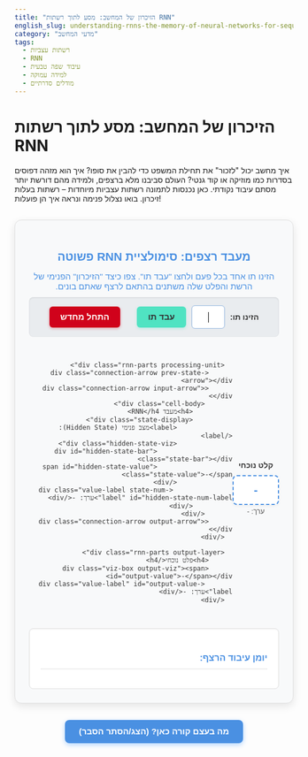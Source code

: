 ```yaml
---
title: "הזיכרון של המחשב: מסע לתוך רשתות RNN"
english_slug: understanding-rnns-the-memory-of-neural-networks-for-sequence-processing
category: "מדעי המחשב"
tags:
  - רשתות עצביות
  - RNN
  - עיבוד שפה טבעית
  - למידה עמוקה
  - מודלים סדרתיים
---
```

# הזיכרון של המחשב: מסע לתוך רשתות RNN

איך מחשב יכול "לזכור" את תחילת המשפט כדי להבין את סופו? איך הוא מזהה דפוסים בסדרות כמו מוזיקה או קוד גנטי? העולם סביבנו מלא ברצפים, ולמידה מהם דורשת יותר מסתם עיבוד נקודתי. כאן נכנסות לתמונה רשתות עצביות מיוחדות – רשתות בעלות זיכרון. בואו נצלול פנימה ונראה איך הן פועלות!

<div class="rnn-simulation-container">
  <div class="simulation-header">
    <h2>מעבד רצפים: סימולציית RNN פשוטה</h2>
    <p class="simulation-intro">הזינו תו אחד בכל פעם ולחצו "עבד תו". צפו כיצד "הזיכרון" הפנימי של הרשת והפלט שלה משתנים בהתאם לרצף שאתם בונים.</p>
  </div>

  <div class="simulation-controls">
    <div class="input-area">
      <label for="char-input">הזינו תו:</label>
      <input type="text" id="char-input" maxlength="1" autofocus />
      <button id="process-btn" class="action-button">עבד תו</button>
    </div>
     <button id="reset-btn" class="reset-button">התחל מחדש</button>
  </div>

  <div class="rnn-cell-viz">
      <div class="rnn-parts input-layer">
          <h4>קלט נוכחי</h4>
          <div class="viz-box input-viz"><span id="current-input">-</span></div>
          <div class="value-label" id="input-value-label">ערך: -</div>
      </div>

      <div class="rnn-parts processing-unit">
          <div class="connection-arrow prev-state-arrow"></div>
          <div class="connection-arrow input-arrow"></div>
           <div class="cell-body">
              <h4>מעבד RNN</h4>
              <div class="state-display">
                  <label>מצב פנימי (Hidden State):</label>
                  <div class="hidden-state-viz">
                       <div id="hidden-state-bar" class="state-bar"></div>
                       <span id="hidden-state-value" class="state-value">-</span>
                  </div>
                   <div class="value-label state-num-label" id="hidden-state-num-label">ערך: -</div>
              </div>
           </div>
          <div class="connection-arrow output-arrow"></div>
      </div>

      <div class="rnn-parts output-layer">
          <h4>פלט נוכחי</h4>
          <div class="viz-box output-viz"><span id="output-value">-</span></div>
           <div class="value-label" id="output-value-label">ערך: -</div>
      </div>
  </div>


  <div class="simulation-log">
    <h3>יומן עיבוד הרצף:</h3>
    <ul id="log-list"></ul>
  </div>
</div>

<style>
  :root {
      --primary-color: #4a90e2; /* Soft Blue */
      --secondary-color: #50e3c2; /* Teal */
      --accent-color: #f5a623; /* Orange */
      --background-color: #f8f9fa; /* Light Grey */
      --card-background: #ffffff; /* White */
      --text-color: #333; /* Dark Grey */
      --border-color: #e0e0e0; /* Lighter Grey */
      --success-color: #7ed321; /* Green */
      --danger-color: #d0021b; /* Red */
      --animation-duration: 0.5s;
  }

  .rnn-simulation-container {
    direction: rtl;
    font-family: 'Varela Round', sans-serif; /* More modern font */
    max-width: 800px; /* Wider container */
    margin: 30px auto;
    padding: 25px;
    border: 1px solid var(--border-color);
    border-radius: 12px; /* More rounded corners */
    background-color: var(--background-color);
    box-shadow: 0 5px 15px rgba(0, 0, 0, 0.1); /* Subtle shadow */
    color: var(--text-color);
  }

  .simulation-header h2, .simulation-header p {
      text-align: center;
      color: var(--primary-color);
      margin-bottom: 10px;
  }

   .simulation-intro {
       font-size: 1.1em;
       color: #555;
       margin-bottom: 25px;
   }

  .simulation-controls {
      display: flex;
      justify-content: center;
      align-items: center;
      margin-bottom: 30px;
      padding: 15px;
      background-color: #e9ecef; /* Slightly darker input area */
      border-radius: 8px;
      box-shadow: inset 0 1px 3px rgba(0,0,0,0.1);
  }

  .input-area {
      display: flex;
      align-items: center;
      margin-left: 20px; /* Space between input group and reset */
  }

  .input-area label {
    margin-left: 10px;
    font-weight: bold;
    color: var(--text-color);
  }

  .input-area input[type="text"] {
    padding: 10px;
    border: 1px solid var(--border-color);
    border-radius: 6px;
    width: 60px; /* Wider input */
    text-align: center;
    font-size: 1.2em;
    transition: border-color 0.3s ease, box-shadow 0.3s ease;
  }
   .input-area input[type="text"]:focus {
       border-color: var(--primary-color);
       box-shadow: 0 0 5px rgba(74, 144, 226, 0.3);
       outline: none;
   }


  .action-button, .reset-button {
    padding: 10px 20px;
    margin-right: 10px;
    border: none;
    border-radius: 6px;
    cursor: pointer;
    font-size: 1.1em;
    transition: background-color 0.3s ease, transform 0.1s ease, box-shadow 0.3s ease;
    font-weight: bold;
  }

  .action-button {
    background-color: var(--secondary-color);
    color: var(--text-color);
     box-shadow: 0 2px 5px rgba(80, 227, 194, 0.3);
  }
  .action-button:hover {
    background-color: #40c1a8;
     box-shadow: 0 3px 7px rgba(80, 227, 194, 0.4);
  }
  .action-button:active {
      transform: scale(0.98);
  }

  .reset-button {
    background-color: var(--danger-color);
    color: white;
    box-shadow: 0 2px 5px rgba(208, 2, 27, 0.3);
  }
   .reset-button:hover {
    background-color: #b00216;
    box-shadow: 0 3px 7px rgba(208, 2, 27, 0.4);
   }
    .reset-button:active {
      transform: scale(0.98);
  }

  .rnn-cell-viz {
      display: flex;
      justify-content: space-around;
      align-items: center;
      margin: 30px 0;
      position: relative; /* For absolute positioning of arrows */
      min-height: 150px; /* Ensure space for visualization */
  }

  .rnn-parts {
      display: flex;
      flex-direction: column;
      align-items: center;
      text-align: center;
      flex-basis: 150px; /* Fixed width for parts */
  }

   .rnn-parts h4 {
       margin-bottom: 10px;
       color: var(--text-color);
   }

   .viz-box {
       width: 80px;
       height: 50px;
       border: 2px dashed var(--primary-color);
       border-radius: 8px;
       display: flex;
       justify-content: center;
       align-items: center;
       font-size: 1.5em;
       font-weight: bold;
       color: var(--primary-color);
       background-color: var(--card-background);
       box-shadow: 0 2px 5px rgba(0, 0, 0, 0.05);
       transition: transform var(--animation-duration) ease-out; /* Animation */
   }

    .input-viz span, .output-viz span {
        min-width: 20px; /* Prevent layout shifts */
        text-align: center;
    }

   .processing-unit {
       flex-basis: 250px; /* Wider for the main cell */
       position: relative;
   }

   .cell-body {
       background-color: var(--card-background);
       border: 2px solid var(--secondary-color);
       border-radius: 12px;
       padding: 15px;
       box-shadow: 0 4px 10px rgba(0, 0, 0, 0.1);
       width: 100%;
       box-sizing: border-box;
       transition: transform var(--animation-duration) ease-out; /* Animation */
   }

   .state-display {
       margin-top: 10px;
   }

    .state-display label {
        font-weight: bold;
        display: block;
        margin-bottom: 5px;
        color: var(--text-color);
    }

   .hidden-state-viz {
       width: 100%;
       height: 25px;
       background-color: #eee; /* Background for bar */
       border-radius: 4px;
       overflow: hidden; /* Keep bar inside */
       margin-bottom: 5px;
       position: relative;
   }

   .state-bar {
       height: 100%;
       width: 0%; /* Initial width */
       background-color: var(--primary-color); /* Default color */
       transition: width var(--animation-duration) ease-out, background-color var(--animation-duration) ease-out; /* Smooth transition for width and color */
   }

   .state-value {
       position: absolute;
       top: 0;
       left: 0;
       right: 0;
       bottom: 0;
       display: flex;
       justify-content: center;
       align-items: center;
       color: white; /* Value text color */
       font-weight: bold;
       text-shadow: 1px 1px 2px rgba(0,0,0,0.3);
   }

   .value-label {
       margin-top: 5px;
       font-size: 0.9em;
       color: #555;
       min-height: 1.2em; /* Prevent layout shift */
   }

   /* Animation for parts when processing */
   .viz-box.process-animate, .cell-body.process-animate {
       transform: scale(1.05);
   }

   /* Arrows for data flow visualization */
    .connection-arrow {
        position: absolute;
        width: 60px; /* Length of arrow */
        height: 2px;
        background-color: var(--accent-color);
        z-index: 1;
        transition: background-color var(--animation-duration) ease-out, width var(--animation-duration) ease-out;
    }

    .connection-arrow::after {
        content: '';
        position: absolute;
        width: 0;
        height: 0;
        border-top: 6px solid transparent;
        border-bottom: 6px solid transparent;
        transition: border-color var(--animation-duration) ease-out;
    }

    .prev-state-arrow {
        top: 50%;
        right: calc(100% - 20px); /* Position to the left of cell */
        transform: translateY(-50%);
        width: 60px; /* Base width */
    }
    .prev-state-arrow::after {
        left: 100%;
        top: -6px;
        border-left: 10px solid var(--accent-color);
    }

     .input-arrow {
        top: -15px; /* Position above cell */
        left: 50%;
        transform: translateX(-50%) rotate(90deg); /* Point downwards */
         width: 60px; /* Base width */
     }
     .input-arrow::after {
        left: 100%;
        top: -6px;
        border-left: 10px solid var(--accent-color);
    }


    .output-arrow {
        top: 50%;
        left: calc(100% - 20px); /* Position to the right of cell */
        transform: translateY(-50%);
         width: 60px; /* Base width */
    }
     .output-arrow::after {
        left: 100%;
        top: -6px;
        border-left: 10px solid var(--accent-color);
    }

    /* Animation for arrows */
    .connection-arrow.animate {
        background-color: var(--success-color); /* Highlight color */
        width: 70px; /* Slightly extend */
    }
     .connection-arrow.animate::after {
         border-left-color: var(--success-color);
     }


  .simulation-log {
    margin-top: 30px;
    padding: 20px;
    border: 1px solid var(--border-color);
    border-radius: 8px;
    background-color: var(--card-background);
    max-height: 250px; /* Taller log */
    overflow-y: auto;
    box-shadow: inset 0 1px 3px rgba(0,0,0,0.05);
  }

  .simulation-log h3 {
      text-align: right;
      color: var(--primary-color);
      margin-bottom: 15px;
      padding-bottom: 10px;
      border-bottom: 1px solid var(--border-color);
  }

  .simulation-log ul {
    list-style: none;
    padding: 0;
    margin: 0;
  }

  .simulation-log li {
    margin-bottom: 12px;
    padding-bottom: 12px;
    border-bottom: 1px dotted #ddd;
    font-size: 1em;
    line-height: 1.5;
  }
   .simulation-log li:last-child {
       border-bottom: none;
       margin-bottom: 0;
       padding-bottom: 0;
   }

   .simulation-log li strong {
       color: var(--secondary-color); /* Highlight key info */
   }


  #toggle-explanation {
    display: block;
    width: fit-content;
    margin: 30px auto;
    padding: 12px 25px;
    border: none;
    border-radius: 8px;
    background-color: var(--primary-color);
    color: white;
    font-size: 1.1em;
    cursor: pointer;
    transition: background-color 0.3s ease, transform 0.1s ease, box-shadow 0.3s ease;
     font-weight: bold;
     box-shadow: 0 3px 8px rgba(0, 123, 255, 0.3);
  }

  #toggle-explanation:hover {
    background-color: #3a83d4;
     box-shadow: 0 4px 10px rgba(0, 123, 255, 0.4);
  }
   #toggle-explanation:active {
      transform: scale(0.98);
   }

  #explanation {
    direction: rtl;
    margin-top: 20px;
    padding: 25px;
    border: 1px solid var(--border-color);
    border-radius: 12px;
    background-color: var(--card-background);
    box-shadow: 0 5px 15px rgba(0, 0, 0, 0.08);
    display: none; /* Initially hidden */
    color: var(--text-color);
  }

  #explanation h2 {
      text-align: center;
      color: var(--primary-color);
      margin-bottom: 20px;
  }

  #explanation h3 {
      text-align: right;
      color: var(--secondary-color);
      border-bottom: 1px solid var(--border-color);
      padding-bottom: 8px;
      margin-top: 25px;
      margin-bottom: 15px;
  }

  #explanation p {
      line-height: 1.7; /* Improved readability */
      margin-bottom: 18px;
      text-align: justify;
  }

  #explanation ul {
      margin-bottom: 18px;
      padding-right: 20px; /* Indent list */
  }

  #explanation li {
      margin-bottom: 10px;
      line-height: 1.5;
  }

  #explanation code {
      background-color: #e9ecef;
      padding: 2px 5px;
      border-radius: 4px;
      font-family: Consolas, Monaco, 'Andale Mono', 'Ubuntu Mono', monospace;
      font-size: 0.9em;
  }


</style>

<button id="toggle-explanation">מה בעצם קורה כאן? (הצג/הסתר הסבר)</button>

<div id="explanation">
    <h2>רשתות עצביות עם זיכרון: RNNs בפעולה</h2>

    <h3>מדוע רשתות רגילות לא מספיקות לרצפים?</h3>
    <p>תחשבו על משפט כמו "לאחר שאכל את התפוח, הוא זרק את <strong>הגלעין</strong>". כדי להבין למה המילה "הגלעין" מתייחסת, המוח שלנו "זוכר" את המילה "תפוח" שהופיעה קודם. רשתות עצביות רגילות (שנקראות Feedforward) פועלות אחרת: הן מקבלות קלט, מעבירות אותו דרך שכבות, ומייצרות פלט – הכל בצעד אחד, בלי לזכור את הקלטים הקודמים. זה מצוין למשימות כמו זיהוי אובייקט בתמונה (כל תמונה עצמאית), אבל כושל כשמדובר בטקסט, דיבור, סדרות עיתיות, או כל דבר שיש בו תלות ברצף ובזמן.</p>

    <h3>הקסם של הזיכרון ברשת RNN</h3>
    <p>כדי להתמודד עם רצפים, RNNs קיבלו יכולת מיוחדת: 'זיכרון' פנימי, שנקרא <strong>מצב נסתר (Hidden State)</strong>. בכל פעם שהרשת מעבדת איבר חדש ברצף (למשל, תו או מילה), היא לא רק מסתכלת על האיבר הנוכחי, אלא גם על המצב הנסתר שלה מהשלב הקודם. היא משתמשת בשני אלו כדי לעדכן את המצב הנסתר החדש ולייצר את הפלט הנוכחי. כך, המצב הנסתר הופך למעין תקציר של כל מה שהרשת ראתה עד כה ברצף!</p>

    <h3>המבנה הפשוט: לולאה בזמן</h3>
    <p>המבנה הבסיסי של RNN נראה כמו תא יחיד שחוזר על עצמו. בואו נפרוש אותו לאורך ציר הזמן:</p>
    <ol>
        <li>בזמן \(t=1\), הרשת מקבלת את האיבר הראשון ברצף (\(X_1\)) ואת מצב התחלתי כלשהו (\(H_0\), לרוב מאופס). היא מחשבת מצב נסתר חדש (\(H_1\)) ופלט (\(Y_1\)).</li>
        <li>בזמן \(t=2\), הרשת מקבלת את האיבר השני (\(X_2\)) ואת המצב הנסתר מהשלב הקודם (\(H_1\)). היא מחשבת מצב נסתר חדש (\(H_2\)) ופלט (\(Y_2\)).</li>
        <li>התהליך נמשך כך: בכל שלב \(t\), הקלט (\(X_t\)) והמצב הנסתר הקודם (\(H_{t-1}\)) נכנסים לתא ה-RNN, מחשבים מצב נסתר חדש (\(H_t\)) ופלט (\(Y_t\)).</li>
    </ol>
    <p>הנוסחאות הבסיסיות הן:</p>
    <p>\(H_t = f(W_{hh} \cdot H_{t-1} + W_{xh} \cdot X_t + b_h)\)</p>
    <p>\(Y_t = g(W_{hy} \cdot H_t + b_y)\)</p>
    <p>שימו לב! המשקלים (\(W\)-ים) וההטיות (\(b\)-ים) זהים בכל שלב זמן. זה מה שמאפשר לרשת ללמוד דפוסים שחוזרים על עצמם לאורך הרצף, לא משנה היכן הם מופיעים.</p>

    <h3>הסימולציה בפעולה</h3>
    <p>בסימולציה למעלה, אתם רואים ייצוג מופשט של התא היחיד הזה הפועל צעד אחר צעד. ה"מצב הפנימי" הוא ה-Hidden State. בכל פעם שאתם מזינים תו, אתם מחקים שלב זמן (\(t\)) ברצף. הרשת (במקרה זה, הסימולציה שלנו) מקבלת את התו (הקלט \(X_t\)) ומשתמשת בערך ה"מצב הפנימי" הקיים (מהשלב \(t-1\)) כדי לחשב את ה"מצב הפנימי" החדש (לשלב \(t\)) ואת ה"פלט" (לשלב \(t\)). הזיכרון הוויזואלי משקף את ערך ה-Hidden State, והוא משתנה כתגובה לשילוב של הקלט החדש והזיכרון הקודם.</p>

    <h3>שימושים נפוצים</h3>
    <ul>
        <li><strong>השלמת טקסט ומודלי שפה:</strong> חיזוי המילה הבאה.</li>
        <li><strong>תרגום מכונה:</strong> עיבוד משפט בשפה אחת ויצירת מקבילה בשפה אחרת.</li>
        <li><strong>זיהוי דיבור:</strong> המרת גלי קול לרצף מילים.</li>
        <li><strong>ניתוח סנטימנט:</strong> הבנת הרגש מאחורי משפט שלם.</li>
        <li><strong>ניתוח סדרות עיתיות:</strong> חיזוי מגמות במניות או נתוני מזג אוויר.</li>
    </ul>

    <h3>מעבר ל-RNN בסיסי: LSTM ו-GRU</h3>
    <p>למרות גאונותן, RNNs בסיסיות מתקשות לזכור מידע חשוב מתחילת רצפים ארוכים מאוד (בעיית Vanishing/Exploding Gradients). כדי לפתור זאת, פותחו ארכיטקטורות מתקדמות יותר כמו LSTM (Long Short-Term Memory) ו-GRU (Gated Recurrent Unit). הן מכילות מנגנוני "שערים" מתוחכמים שמאפשרים להן לשלוט בצורה מדויקת יותר אילו מידע לשמור בזיכרון, אילו לשכוח, ואילו לעדכן, ובכך לשמור על זיכרון ארוך טווח בצורה יעילה יותר.</p>
</div>

<script>
  document.addEventListener('DOMContentLoaded', () => {
    const charInput = document.getElementById('char-input');
    const processBtn = document.getElementById('process-btn');
    const resetBtn = document.getElementById('reset-btn');
    const currentInputSpan = document.getElementById('current-input');
    const hiddenStateValueSpan = document.getElementById('hidden-state-value');
    const hiddenStateBarDiv = document.getElementById('hidden-state-bar');
    const hiddenStateNumLabel = document.getElementById('hidden-state-num-label');
    const outputValueSpan = document.getElementById('output-value');
    const outputValueLabel = document.getElementById('output-value-label');
    const inputValueLabel = document.getElementById('input-value-label');
    const logList = document.getElementById('log-list');
    const toggleExplanationBtn = document.getElementById('toggle-explanation');
    const explanationDiv = document.getElementById('explanation');

    const inputVizBox = document.querySelector('.input-viz');
    const cellBodyViz = document.querySelector('.cell-body');
    const outputVizBox = document.querySelector('.output-viz');
    const prevStateArrow = document.querySelector('.prev-state-arrow');
    const inputArrow = document.querySelector('.input-arrow');
    const outputArrow = document.querySelector('.output-arrow');


    // Simple RNN simulation parameters (fixed for this demo)
    // Mapping characters to simple numerical inputs (arbitrary values scaled)
    const charMap = {
        'a': 0.2, 'b': 0.3, 'c': 0.4, 'd': 0.5, 'e': 0.6, // positive
        'f': 0.7, 'g': 0.8, 'h': 0.9, 'i': 1.0, 'j': 1.1,
        'k': -0.2, 'l': -0.3, 'm': -0.4, 'n': -0.5, 'o': -0.6, // negative
        'p': -0.7, 'q': -0.8, 'r': -0.9, 's': -1.0, 't': -1.1,
        'u': 0.1, 'v': -0.1, 'w': 0.05, 'x': -0.05, 'y': 0.15, 'z': -0.15, // small
        ' ': 0.0, // Neutral
        '.': 1.5, ',': -1.5, '!': 2.0, '?': -2.0, // Punctuation - strong influence
        // Add more characters or handle differently as needed
    };

    // Simple weights and biases (arbitrary values for demonstration)
    // Tweaked slightly to make state changes more noticeable but not explode quickly
    const W_hh = 0.7; // Weight for previous hidden state (slightly less emphasis on past)
    const W_xh = 0.6; // Weight for current input (slightly more emphasis on current)
    const b_h = 0.0;  // Bias for hidden state (centered around 0)
    const W_hy = 1.5; // Weight for hidden state to output (scale output more)
    const b_y = 0.0;  // Bias for output (centered around 0)

    // Activation functions
    const tanh = (x) => Math.tanh(x); // Maps value to [-1, 1]
    const sigmoid = (x) => 1 / (1 + Math.exp(-x)); // Maps value to [0, 1]

    let hiddenState = 0; // Initial hidden state
    const maxLogItems = 10; // Limit log history

    function updateDisplay(inputChar, inputValue, newState, output) {
      // Reset animations
      inputVizBox.classList.remove('process-animate');
      cellBodyViz.classList.remove('process-animate');
      outputVizBox.classList.remove('process-animate');
      prevStateArrow.classList.remove('animate');
      inputArrow.classList.remove('animate');
      outputArrow.classList.remove('animate');


      // Update character display immediately
      currentInputSpan.textContent = inputChar.toUpperCase();
      inputValueLabel.textContent = `ערך: ${inputValue.toFixed(2)}`;
      // Use setTimeout to trigger animations after a brief delay
      setTimeout(() => {
          // Animate input
          inputVizBox.classList.add('process-animate');
          inputValueLabel.classList.add('process-animate');
          inputArrow.classList.add('animate');
          if (logList.children.length > 0) { // Only animate previous state arrow if not first step
             prevStateArrow.classList.add('animate');
          }


          // After input animation, animate cell and state update
          setTimeout(() => {
              cellBodyViz.classList.add('process-animate');
              hiddenStateValueSpan.textContent = newState.toFixed(4); // Update value
              hiddenStateNumLabel.textContent = `ערך: ${newState.toFixed(4)}`; // Update value label
              // Visualize hidden state: Map range [-2, 2] (or more, need to cap) to width [0%, 100%]
              // Let's assume state typically stays within [-2, 2] for scaling color/width
              const cappedState = Math.max(-2, Math.min(2, newState)); // Cap value for visualization
              const vizWidth = ((cappedState + 2) / 4) * 100; // Scale -2..2 to 0..100
              hiddenStateBarDiv.style.width = `${vizWidth}%`;
              // Change color based on value (Hue: 0=red for negative, 120=green for positive)
              const colorHue = ((cappedState + 2) / 4) * 120; // Scale -2..2 to 0..120
              hiddenStateBarDiv.style.backgroundColor = `hsl(${colorHue}, 80%, 45%)`; // Use HSL for vibrancy


              // After cell animation, animate output
              setTimeout(() => {
                   outputVizBox.classList.add('process-animate');
                   outputValueSpan.textContent = output.toFixed(4); // Show output value
                   outputValueLabel.textContent = `ערך: ${output.toFixed(4)}`; // Show output value label
                   outputArrow.classList.add('animate');
                   addLogEntry(inputChar.toUpperCase(), inputValue, newState, output);
              }, var('--animation-duration').replace('s','') * 1000); // Wait for cell animation
          }, var('--animation-duration').replace('s','') * 500); // Wait for arrow animations

      }, 50); // Small delay to see initial state before animation
    }

    function addLogEntry(inputChar, inputValue, newState, output) {
       const listItem = document.createElement('li');
       listItem.innerHTML = `<strong>תו:</strong> '${inputChar}' (קלט מספרי: ${inputValue.toFixed(2)}) &rarr; <strong>מצב פנימי חדש:</strong> ${newState.toFixed(4)} &rarr; <strong>פלט:</strong> ${output.toFixed(4)}`;
       logList.appendChild(listItem);

       // Limit log size
       while (logList.children.length > maxLogItems) {
           logList.removeChild(logList.firstChild);
       }

       // Keep log scroll at bottom
       logList.scrollTop = logList.scrollHeight;
    }


    function processCharacter() {
      const inputChar = charInput.value.toLowerCase().trim(); // Get input, convert to lowercase, trim whitespace
      charInput.value = ''; // Clear input field
      charInput.focus(); // Keep focus on input

      if (!inputChar || !charMap.hasOwnProperty(inputChar)) {
        console.log('Invalid or unmapped input character.');
        // Optional: Add visual feedback for invalid input
        inputVizBox.classList.add('process-animate'); // Simple shake or flash
         inputVizBox.style.borderColor = 'var(--danger-color)';
         setTimeout(() => {
            inputVizBox.classList.remove('process-animate');
            inputVizBox.style.borderColor = var('--primary-color');
         }, var('--animation-duration').replace('s','') * 1000);
        return; // Do nothing if input is empty or not in map
      }

      const inputValue = charMap[inputChar];

      // Calculate new hidden state
      // Ht = tanh(W_hh * Ht-1 + W_xh * Xt + b_h)
      // Using tanh to keep state within a reasonable range [-1, 1], though external factors might push it slightly
      const newHiddenState = tanh(W_hh * hiddenState + W_xh * inputValue + b_h);


      // Calculate output
      // Yt = sigmoid(W_hy * Ht + b_y)
      // Using sigmoid for output, mapping to [0, 1]
      const output = sigmoid(W_hy * newHiddenState + b_y);

      // Update state for next step
      hiddenState = newHiddenState;

      // Update display with animations
      updateDisplay(inputChar, inputValue, hiddenState, output);

    }

    function resetSimulation() {
      hiddenState = 0;
      currentInputSpan.textContent = '-';
      hiddenStateValueSpan.textContent = '-';
      hiddenStateNumLabel.textContent = 'ערך: -';
      hiddenStateBarDiv.style.width = '0%';
      hiddenStateBarDiv.style.backgroundColor = var('--primary-color'); // Reset color
      outputValueSpan.textContent = '-';
      outputValueLabel.textContent = 'ערך: -';
      inputValueLabel.textContent = 'ערך: -';

      logList.innerHTML = ''; // Clear log
      charInput.value = '';
      charInput.focus(); // Put focus back on input

       // Reset animations
      inputVizBox.classList.remove('process-animate');
      cellBodyViz.classList.remove('process-animate');
      outputVizBox.classList.remove('process-animate');
      prevStateArrow.classList.remove('animate');
      inputArrow.classList.remove('animate');
      outputArrow.classList.remove('animate');

      // Optional: Add reset animation
      const container = document.querySelector('.rnn-simulation-container');
      container.style.opacity = 0.8;
      setTimeout(() => {
          container.style.opacity = 1;
      }, 300);
    }

    function toggleExplanation() {
        const isHidden = explanationDiv.style.display === 'none' || explanationDiv.style.display === '';
        explanationDiv.style.display = isHidden ? 'block' : 'none';
        toggleExplanationBtn.textContent = isHidden ? 'הסתר הסבר מפורט' : 'מה בעצם קורה כאן? (הצג/הסתר הסבר)';
        // Scroll to explanation if showing it for the first time? Optional.
        if(isHidden) {
             explanationDiv.scrollIntoView({ behavior: 'smooth', block: 'start' });
        }
    }

    // Event listeners
    processBtn.addEventListener('click', processCharacter);
    resetBtn.addEventListener('click', resetSimulation);
    toggleExplanationBtn.addEventListener('click', toggleExplanation);

    // Allow pressing Enter in the input field
    charInput.addEventListener('keypress', (event) => {
      if (event.key === 'Enter') {
        event.preventDefault(); // Prevent default form submission
        processCharacter();
      }
    });

    // Initial state on load
    resetSimulation();
  });
</script>
```